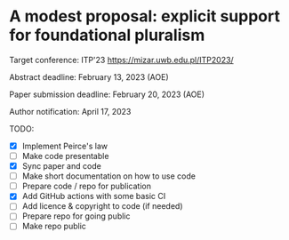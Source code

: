 # A modest proposal: explicit support for foundational pluralism

Target conference: ITP'23 https://mizar.uwb.edu.pl/ITP2023/

Abstract deadline: February 13, 2023 (AOE)

Paper submission deadline: February 20, 2023 (AOE)

Author notification: April 17, 2023

TODO:

- [X] Implement Peirce's law
- [ ] Make code presentable 
- [X] Sync paper and code
- [ ] Make short documentation on how to use code
- [ ] Prepare code / repo for publication
- [X] Add GitHub actions with some basic CI
- [ ] Add licence & copyright to code (if needed)
- [ ] Prepare repo for going public
- [ ] Make repo public
